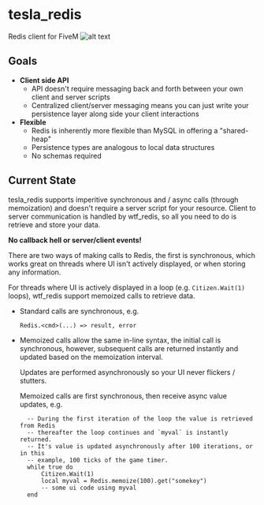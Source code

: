 # tesla_redis
Redis client for FiveM
![alt text](https://user-images.githubusercontent.com/79330/56089925-3a985580-5e4f-11e9-9ff3-eb9430e0fbaf.jpg)
## Goals

- **Client side API**
  - API doesn't require messaging back and forth between your own client and server scripts
  - Centralized client/server messaging means you can just write your persistence layer along side your client interactions
- **Flexible**
  - Redis is inherently more flexible than MySQL in offering a "shared-heap"
  - Persistence types are analogous to local data structures
  - No schemas required

## Current State

tesla_redis supports imperitive synchronous and / async calls (through memoization) and doesn't require a server script for your resource. Client to server communication is handled by wtf_redis, so all you need to do is retrieve and store your data.
    
**No callback hell or server/client events!**
    
There are two ways of making calls to Redis, the first is synchronous, which works great on threads where UI isn't actively displayed, or when storing any information.

For threads where UI is actively displayed in a loop (e.g. `Citizen.Wait(1)` loops), wtf_redis support memoized calls to retrieve data.

- Standard calls are synchronous, e.g.
        
      Redis.<cmd>(...) => result, error
  
- Memoized calls allow the same in-line syntax, the initial call is synchronous, however, subsequent calls are returned instantly and updated based on the memoization interval.

    Updates are performed asynchronously so your UI never flickers / stutters.

    Memoized calls are first synchronous, then receive async value updates, e.g.

        -- During the first iteration of the loop the value is retrieved from Redis
        -- thereafter the loop continues and `myval` is instantly returned.
        -- It's value is updated asynchronously after 100 iterations, or in this
        -- example, 100 ticks of the game timer.
        while true do
            Citizen.Wait(1)
            local myval = Redis.memoize(100).get("somekey")
            -- some ui code using myval
        end
